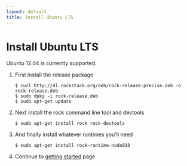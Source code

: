 ```yaml
---
layout: default
title: Install Ubuntu LTS
---
```


# Install Ubuntu LTS

Ubuntu 12.04 is currently supported.

 1. First install the release package

    ``` console
    $ curl http://dl.rockstack.org/deb/rock-release-precise.deb -o rock-release.deb
    $ sudo dpkg -i rock-release.deb
    $ sudo apt-get update
    ```

 1. Next install the rock command line tool and devtools

    ``` console
    $ sudo apt-get install rock rock-devtools
    ```

 1. And finally install whatever runtimes you'll need

    ``` console
    $ sudo apt-get install rock-runtime-node010
    ```

 1. Continue to [getting started](/docs/) page
